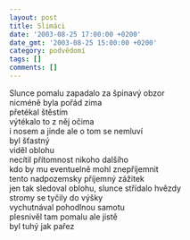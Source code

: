 ```yaml
---
layout: post
title: Slimáci
date: '2003-08-25 17:00:00 +0200'
date_gmt: '2003-08-25 15:00:00 +0200'
category: podvědomí
tags: []
comments: []
---
```


<p>Slunce pomalu zapadalo za špinavý obzor<br>nicméně byla pořád zima<br>přetékal štěstím<br>výtékalo to z něj očima<br>i nosem a jinde ale o tom se nemluví<br>byl šťastný<br>viděl oblohu<br>necítil přítomnost nikoho dalšího<br>kdo by mu eventuelně mohl znepříjemnit<br>tento nadpozemsky příjemný zážitek<br>jen tak sledoval oblohu, slunce střídalo hvězdy<br>stromy se tyčily do výšky<br>vychutnával pohodlnou samotu<br>plesnivěl tam pomalu ale jistě<br>byl tuhý jak pařez<br></p>
